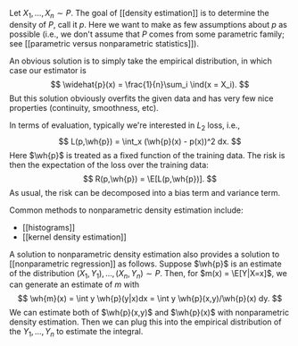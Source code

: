 Let $X_1,\dots,X_n\sim P$. The goal of [[density estimation]] is to determine the density of $P$, call it $p$. Here we want to make as few assumptions about $p$ as possible (i.e., we don't assume that $P$ comes from some parametric family; see [[parametric versus nonparametric statistics]]). 

An obvious solution is to simply take the empirical distribution, in which case our estimator is 
$$
\widehat{p}(x) = \frac{1}{n}\sum_i \ind(x = X_i).
$$
But this solution obviously overfits the given data and has very few nice properties (continuity, smoothness, etc). 

In terms of evaluation, typically we're interested in $L_2$ loss, i.e., 
$$
L(p,\wh{p}) = \int_x (\wh{p}(x) - p(x))^2 dx.
$$
Here $\wh{p}$ is treated as a fixed function of the training data. The risk is then the expectation of the loss over the training data: 
$$
R(p,\wh{p}) = \E[L(p,\wh{p})].
$$
As usual, the risk can be decomposed into a bias term and variance term. 

Common methods to nonparametric density estimation include: 
- [[histograms]]
- [[kernel density estimation]]

A solution to nonparametric density estimation also provides a solution to [[nonparametric regression]] as follows. Suppose $\wh{p}$ is an estimate of the distribution $(X_1,Y_1), \dots, (X_n,Y_n)\sim P$. Then, for $m(x) = \E[Y|X=x]$, we can generate an estimate of $m$ with 
$$
\wh{m}(x) = \int y \wh{p}(y|x)dx = \int y \wh{p}(x,y)/\wh{p}(x) dy.
$$
We can estimate both of $\wh{p}(x,y)$ and $\wh{p}(x)$ with nonparametric density estimation. Then we can plug this into the empirical distribution of the $Y_1,\dots,Y_n$ to estimate the integral. 

 

